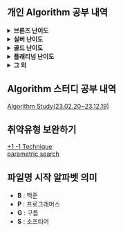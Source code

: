 ## 개인 Algorithm 공부 내역
<details>
<summary> <b>브론즈 난이도</b> </summary>

|                               문제명(링크)                                | 난이도 |         유형         |                           비고                           |
|:--------------------------------------------------------------------:|:---:|:------------------:|:------------------------------------------------------:|
|         [최대공약수와 최소공배수](https://www.acmicpc.net/problem/2609)         | B1  |         수학         |      [대회 문제](https://www.acmicpc.net/category/74)      |
|              [평균](https://www.acmicpc.net/problem/1546)              | B1  |      수학, 사칙연산      |                                                        |
|        [Slice String](https://www.acmicpc.net/problem/30034)         | B1  |   구현, 자료 구조, 문자열   | [대회 문제](https://www.acmicpc.net/category/detail/3910)  |
|            [단어 공부](https://www.acmicpc.net/problem/1157)             | B1  |      구현, 문자열       |                                                        |
|         [달팽이는 올라가고 싶다](https://www.acmicpc.net/problem/2869)         | B1  |         수학         |  [대회 문제](https://www.acmicpc.net/category/detail/76)   |
|          [부녀회장이 될테야](https://www.acmicpc.net/problem/2775)           | B1  |     수학, 구현, DP     |                                                        |
|         [소수가 아닌 수 2](https://www.acmicpc.net/problem/29196)          | B1  |      수학, 애드 혹      | [대회 문제](https://www.acmicpc.net/category/detail/3769)  |
|        [3단 초콜릿 아이스크림](https://www.acmicpc.net/problem/28255)         | B1  |      구현, 문자열       | [대회 문제](https://www.acmicpc.net/category/detail/3610)  |
|             [컵홀더](https://www.acmicpc.net/problem/2810)              | B1  |    구현, 그리디, 문자열    |  [대회 문제](https://www.acmicpc.net/category/detail/71)   |
|            [팰린드롬수](https://www.acmicpc.net/problem/1259)             | B1  |      구현, 문자열       | [대회 문제](https://www.acmicpc.net/category/detail/1142)  |
|           [Hashing](https://www.acmicpc.net/problem/15829)           | B2  |    구현, 문자열, 해싱     |     [대회 문제](https://www.acmicpc.net/category/701)      |
|            [OX 퀴즈](https://www.acmicpc.net/problem/8958)             | B2  |      구현, 문자열       | [대회 문제](https://www.acmicpc.net/category/detail/1067)  |
|      [Union Maplestory](https://www.acmicpc.net/problem/28455)       | B2  |       구현, 정렬       | [대회 문제](https://www.acmicpc.net/category/detail/3675)  |
|            [TV 크기](https://www.acmicpc.net/problem/1297)             | B2  |   기하학, 피타고라스 정리    |                                                        |
|            [단어의 개수](https://www.acmicpc.net/problem/1152)            | B2  |      구현, 문자열       |                                                        |
|             [거스름돈](https://www.acmicpc.net/problem/5585)             | B2  |        그리디         |  [대회 문제](https://www.acmicpc.net/category/detail/553)  |
|          [럭키 스트레이트](https://www.acmicpc.net/problem/18406)           | B2  |      구현, 문자열       |                                                        |
|            [모스 부호](https://www.acmicpc.net/problem/29701)            | B2  | 구현, 자료 구조, 문자열, 해시 | [대회 문제](https://www.acmicpc.net/category/detail/3867)  |
|            [문자열 반복](https://www.acmicpc.net/problem/2675)            | B2  |      구현, 문자열       |   [대회 문제](https://www.acmicpc.net/category/detail/5)   |
|              [벌집](https://www.acmicpc.net/problem/2292)              | B2  |         수학         | [대회 문제](https://www.acmicpc.net/category/detail/1089)  |
|             [분해합](https://www.acmicpc.net/problem/2231)              | B2  |       완전 탐색        | [대회 문제](https://www.acmicpc.net/category/detail/1067)  |
|             [블랙잭](https://www.acmicpc.net/problem/2798)              | B2  |       완전 탐색        |  [대회 문제](https://www.acmicpc.net/category/detail/73)   |
|              [상수](https://www.acmicpc.net/problem/2908)              | B2  |       수학, 구현       |  [대회 문제](https://www.acmicpc.net/category/detail/85)   |
|            [소수 찾기](https://www.acmicpc.net/problem/1978)             | B2  |   수학, 정수론, 소수 판정   |                                                        |
|            [숫자의 갯수](https://www.acmicpc.net/problem/2577)            | B2  |    수학, 구현, 사칙연산    |      [대회 문제](https://www.acmicpc.net/category/70)      |
|            [시험 감독](https://www.acmicpc.net/problem/13458)            | B2  |      수학, 사칙연산      |                                                        |
|           [알파벳 찾기](https://www.acmicpc.net/problem/10809)            | B2  |      구현, 문자열       |                                                        |
|          [점심시간 레이스](https://www.acmicpc.net/problem/28236)           | B2  |      수학, 사칙연산      | [대회 문제](https://www.acmicpc.net/category/detail/3608)  |
|           [ACM 호텔](https://www.acmicpc.net/problem/10250)            | B3  |    수학, 구현, 사칙연산    | [대회 문제](https://www.acmicpc.net/category/detail/1283)  |
|         [Since 1973](https://www.acmicpc.net/problem/28135)          | B3  |    수학, 구현, 사칙연산    |     [대회 문제](https://www.acmicpc.net/category/848)      |
|             [최댓값](https://www.acmicpc.net/problem/2562)              | B3  |         구현         |      [대회 문제](https://www.acmicpc.net/category/68)      |
|           [Фигурки](https://www.acmicpc.net/problem/29029)           | B3  |      구현, 그리디       |     [대회 문제](https://www.acmicpc.net/category/892)      |
|            [네 번째 점](https://www.acmicpc.net/problem/3009)            | B3  |      구현, 기하학       |     [대회 문제](https://www.acmicpc.net/category/100)      |
|         [첨탑 밀어서 부수기](https://www.acmicpc.net/problem/28014)          | B3  |        그리디         |     [대회 문제](https://www.acmicpc.net/category/844)      |
|            [브실혜성](https://www.acmicpc.net/problem/29722)             | B3  |       수학, 구현       | [대회 문제](https://www.acmicpc.net/category/detail/3876)  |
|           [삼각형과 세 변](https://www.acmicpc.net/problem/5073)           | B3  |    수학, 구현, 기하학     |  [대회 문제](https://www.acmicpc.net/category/detail/445)  |
|          [세탁소 사장 동혁](https://www.acmicpc.net/problem/2720)           | B3  |   수학, 그리디, 사칙연산    |  [대회 문제](https://www.acmicpc.net/category/detail/10)   |
|          [직사각형에서 탈출](https://www.acmicpc.net/problem/1085)           | B3  |      수학, 기하학       |                                                        |
|            [직각삼각형](https://www.acmicpc.net/problem/4153)             | B3  |   수학, 기하학, 피타고라스   |  [대회 문제](https://www.acmicpc.net/category/detail/475)  |
|           [최소, 최대](https://www.acmicpc.net/problem/10818)            | B3  |       수학, 구현       |                                                        |
|           [최장 스트릭](https://www.acmicpc.net/problem/29752)            | B3  |         구현         |     [대회 문제](https://www.acmicpc.net/category/209)      |
|            [택시 기하학](https://www.acmicpc.net/problem/3053)            | B3  |      수학, 기하학       |  [대회 문제](https://www.acmicpc.net/category/detail/108)  |
|         [팰린드롬인지 확인하기](https://www.acmicpc.net/problem/10988)         | B3  |      구현, 문자열       |                                                        |
|           [DKSH 찾기](https://www.acmicpc.net/problem/29766)           | B4  |      구현, 문자열       | [대회 문제](https://www.acmicpc.net/category/detail/3869)  |
|          [Archivist](https://www.acmicpc.net/problem/28454)          | B4  |         구현         | [대회 문제](https://www.acmicpc.net/category/detail/2348)  |
|      [Goodbye, Code Jam](https://www.acmicpc.net/problem/29738)      | B4  |         구현         | [대회 문제](https://www.acmicpc.net/category/detail/3876)  |
|             [모비스](https://www.acmicpc.net/problem/28074)             | B4  |      구현, 문자열       |     [대회 문제](https://www.acmicpc.net/category/846)      |
|   [Рождественская лотерея](https://www.acmicpc.net/problem/29683)    | B4  |      수학, 사칙연산      |     [대회 문제](https://www.acmicpc.net/category/924)      |
|          [Oddities](https://www.acmicpc.net/problem/10480)           | B4  |    수학, 구현, 사칙연산    | [대회 문제](https://www.acmicpc.net/category/detail/1308)  |
|       [Previous Level](https://www.acmicpc.net/problem/28453)        | B4  |    구현, 많은 조건 분기    | [대회 문제](https://www.acmicpc.net/category/detail/3675)  |
|         [Rust Study](https://www.acmicpc.net/problem/30033)          | B4  |         구현         | [대회 문제](https://www.acmicpc.net/category/detail/3910)  |
|            [Файлы](https://www.acmicpc.net/problem/29546)            | B4  |      구현, 문자열       | [대회 문제](https://www.acmicpc.net/category/detail/3827)  |
| [Advance to Taoyuan Regional](https://www.acmicpc.net/problem/30319) | B4  |    수학, 구현, 사칙연산    | [대회 문제](https://www.acmicpc.net/category/detail/3989)  |
|          [공백 없는 A+B](https://www.acmicpc.net/problem/15873)          | B4  | 수학, 사칙연산, 많은 조건 분기 |                                                        |
|           [Поп-ит](https://www.acmicpc.net/problem/30585)            | B4  |      구현, 문자열       | [대회 문제](https://www.acmicpc.net/category/detail/4023)  |
|  [Amusement Park Adventure](https://www.acmicpc.net/problem/29986)   | B4  |         구현         | [대회 문제](https://www.acmicpc.net/category/detail/3902)  |
|       [Торговый центр](https://www.acmicpc.net/problem/28648)        | B4  |    수학, 구현, 사칙연산    |     [대회 문제](https://www.acmicpc.net/category/875)      |
|             [별 찍기](https://www.acmicpc.net/problem/2439)             | B4  |         구현         |                                                        |
|    [gahui and sousenkyo 3](https://www.acmicpc.net/problem/30793)    | B4  |    수학, 구현, 사칙연산    | [대회 문제](https://www.acmicpc.net/category/detail/4069)  |
|       [브실이와 친구가 되고 싶어](https://www.acmicpc.net/problem/29736)        | B4  |    수학, 구현, 사칙연산    | [대회 문제](https://www.acmicpc.net/category/detail/3876)  |
|    [gahui and sousenkyo 1](https://www.acmicpc.net/problem/30791)    | B4  |         구현         | [대회 문제](https://www.acmicpc.net/category/detail/4069)) |
|           [삼각형 외우기](https://www.acmicpc.net/problem/10101)           | B4  |      구현, 기하학       | [대회 문제](https://www.acmicpc.net/category/detail/1261)  |
|            [숫자의 합](https://www.acmicpc.net/problem/11720)            | B4  |    수학, 구현, 문자열     |                                                        |
|           [알파벳 갯수](https://www.acmicpc.net/problem/10808)            | B4  |      구현, 문자열       |                                                        |
|           [인공지능 시계](https://www.acmicpc.net/problem/2530)            | B4  |      수학, 사칙연산      |      [대회 문제](https://www.acmicpc.net/category/58)      |
|        [Triple Sevens](https://www.acmicpc.net/problem/31518)        | B4  |         구현         |     [대회 문제](https://www.acmicpc.net/category/1019)     |
|          [Cornhole](https://www.acmicpc.net/problem/27855)           | B4  |    수학, 구현, 사칙연산    | [대회 문제](https://www.acmicpc.net/category/detail/3555)  |
|          [치즈버거 만들기](https://www.acmicpc.net/problem/30017)           | B4  |    수학, 구현, 사칙연산    |     [대회 문제](https://www.acmicpc.net/category/943)      |
|    [Fold the Paper Nicely](https://www.acmicpc.net/problem/26340)    | B4  |    수학, 구현, 사칙연산    | [대회 문제](https://www.acmicpc.net/category/detail/3267)  |
|           [Periods](https://www.acmicpc.net/problem/26560)           | B4  |        문자열         |     [대회 문제](https://www.acmicpc.net/category/786)      |
|             [시계탑](https://www.acmicpc.net/problem/31561)             | B4  |      수학, 사칙연산      | [대회 문제](https://www.acmicpc.net/category/detail/4171)  |
|      [Äpplen och päron](https://www.acmicpc.net/problem/21354)       | B4  |    수학, 구현, 사칙연산    |     [대회 문제](https://www.acmicpc.net/category/523)      |
|   [Good Coin Denomination](https://www.acmicpc.net/problem/26350)    | B4  |         구현         | [대회 문제](https://www.acmicpc.net/category/detail/3268)  |
|           [A+B -7](https://www.acmicpc.net/problem/11021)            | B5  |    수학, 구현, 사칙연산    |                                                        |
|             [AxB](https://www.acmicpc.net/problem/10998)             | B5  |    수학, 구현, 사칙연산    |                                                        |
|           [두 수 비교하기](https://www.acmicpc.net/problem/1330)           | B5  |         구현         |                                                        |
|          [2023 밈 투표](https://www.acmicpc.net/problem/29731)          | B5  |      구현, 문자열       | [대회 문제](https://www.acmicpc.net/category/detail/3876)  |
|           [A+B -4](https://www.acmicpc.net/problem/10951)            | B5  |    수학, 구현, 사칙연산    |                                                        |
|             [A+B](https://www.acmicpc.net/problem/1000)              | B5  |    수학, 구현, 사칙연산    |                                                        |
|             [A-B](https://www.acmicpc.net/problem/1001)              | B5  |    수학, 구현, 사칙연산    |                                                        |
|             [A/B](https://www.acmicpc.net/problem/1008)              | B5  |    수학, 구현, 사칙연산    |                                                        |
|           [Lucky 7](https://www.acmicpc.net/problem/30224)           | B5  |       수학, 구현       | [대회 문제](https://www.acmicpc.net/category/detail/3975)  |
|            [Pups](https://www.acmicpc.net/problem/26575)             | B5  |      수학, 사칙연산      |     [대회 문제](https://www.acmicpc.net/category/787)      |
|      [Welcome to SMUPC!](https://www.acmicpc.net/problem/29699)      | B5  | 수학, 구현, 문자열, 사칙연산  | [대회 문제](https://www.acmicpc.net/category/detail/3867)  |
|             [검증 수](https://www.acmicpc.net/problem/2475)             | B5  |    수학, 구현, 사칙연산    |      [대회 문제](https://www.acmicpc.net/category/62)      |
|          [X보다 작은 수](https://www.acmicpc.net/problem/10871)           | B5  |         구현         |                                                        |
|             [삼각형](https://www.acmicpc.net/problem/29751)             | B5  |   수학, 기하학, 사칙연산    |     [대회 문제](https://www.acmicpc.net/category/209)      |
|             [세금](https://www.acmicpc.net/problem/20492)              | B5  |      수학, 사칙연산      | [대회 문제](https://www.acmicpc.net/category/detail/2376)  |
|           [세제곱의 합](https://www.acmicpc.net/problem/28701)            | B5  |    수학, 구현, 사칙연산    | [대회 문제](https://www.acmicpc.net/category/detail/3707)  |
|     [조별과제를 하려는데 조장이 사라졌다](https://www.acmicpc.net/problem/15727)     | B5  |      수학, 사칙연산      |     [대회 문제](https://www.acmicpc.net/category/789)      |
|         [코드마스터 2023](https://www.acmicpc.net/problem/28235)          | B5  |         구현         | [대회 문제](https://www.acmicpc.net/category/detail/3608)  |
|             [학점계산](https://www.acmicpc.net/problem/2754)             | B5  |      구현, 문자열       |                                                        |
|            [행렬 덧셈](https://www.acmicpc.net/problem/2738)             | B5  |       수학, 구현       |                                                        |
|         [果物 (Fruit)](https://www.acmicpc.net/problem/31606)          | B5  |      수학, 사칙연산      |  대회 문제](https://www.acmicpc.net/category/detail/4174)  |
|    [飴の袋詰め (Drops Packing)](https://www.acmicpc.net/problem/31610)    | B5  |      수학, 사칙연산      |  대회 문제](https://www.acmicpc.net/category/detail/4174)  |

</details>

<details>
<summary> <b>실버 난이도</b> </summary>

|                                   문제명(링크)                                    | 난이도 |           유형           |                          비고                           |
|:----------------------------------------------------------------------------:|:---:|:----------------------:|:-----------------------------------------------------:|
|             [구간 합 구하기 5](https://www.acmicpc.net/problem/11660)              | S1  |        DP, 누적 합        |                                                       |
|                  [곱셈](https://www.acmicpc.net/problem/1629)                  | S1  |       수학, 분할 정복        |                                                       |
|               [1로 만들기2](https://www.acmicpc.net/problem/12852)               | S1  |       DP, Graph        |                                                       |
|                  [Z](https://www.acmicpc.net/problem/1074)                   | S1  |       분할 정복, 재귀        |                                                       |
|                 [INK](https://www.acmicpc.net/problem/30036)                 | S1  |       구현, 시뮬레이션        | [대회 문제](https://www.acmicpc.net/category/detail/3910) |
|               [단지번호붙이기](https://www.acmicpc.net/problem/2667)                | S1  |     그래프, DFS, BFS      |     [대회 문제](https://www.acmicpc.net/category/82)      |
|                [미로 탐색](https://www.acmicpc.net/problem/2178)                 | S1  |        그래프, BFS        |                                                       |
|              [블랙홀과 소행성](https://www.acmicpc.net/problem/29755)               | S1  |       정렬, 이분 탐색        |     [대회 문제](https://www.acmicpc.net/category/209)     |
| [세상에는 많은 유튜버가 있고, 그중에서 버츄얼 유튜버도 존재한다](https://www.acmicpc.net/problem/29754) | S1  |     구현, 자료 구조, 해시      |     [대회 문제](https://www.acmicpc.net/category/209)     |
|                 [숨바꼭질](https://www.acmicpc.net/problem/1697)                 | S1  |        그래프, BFS        |     [대회 문제](https://www.acmicpc.net/category/162)     |
|               [쉬운 계단 수](https://www.acmicpc.net/problem/10844)               | S1  |           DP           |                                                       |
|              [연산자 끼워넣기](https://www.acmicpc.net/problem/14888)               | S1  |      완전 탐색, 백트래킹       |                                                       |
|            [오늘은 OS 숙제 제출일](https://www.acmicpc.net/problem/2730)             | S1  |   구현, 문자열, 완전 탐색, 파싱   |  [대회 문제](https://www.acmicpc.net/category/detail/11)  |
|                [정수 삼각형](https://www.acmicpc.net/problem/1932)                | S1  |           DP           |     [대회 문제](https://www.acmicpc.net/category/570)     |
|              [카드 합체 놀이](https://www.acmicpc.net/problem/15903)               | S1  |   자료 구조, 그리디, 우선순위 큐   | [대회 문제](https://www.acmicpc.net/category/detail/1891) |
|                [포도주 시식](https://www.acmicpc.net/problem/2156)                | S1  |           DP           |                                                       |
|                [회의실 배정](https://www.acmicpc.net/problem/1931)                | S1  |        그리디, 정렬         |                                                       |
|                [나무 자르기](https://www.acmicpc.net/problem/2805)                | S2  |    이분 탐색, 매개 변수 탐색     |  [대회 문제](https://www.acmicpc.net/category/detail/72)  |
|               [DFS와 BFS](https://www.acmicpc.net/problem/1260)               | S2  |          그래프           |                                                       |
|                [랜선 자르기](https://www.acmicpc.net/problem/1654)                | S2  |     이분탐색, 매개변수 탐색      |                                                       |
|               [마인크래프트](https://www.acmicpc.net/problem/18111)                | S2  |       구현, 완전 탐색        |     [대회 문제](https://www.acmicpc.net/category/693)     |
|               [병사 배치하기](https://www.acmicpc.net/problem/18353)               | S2  |   DP,가장 긴 증가하는 부분 수열   |                                                       |
|               [부분 수열의 합](https://www.acmicpc.net/problem/1182)               | S2  |      완전 탐색, 백트래킹       |                                                       |
|               [색종이 만들기](https://www.acmicpc.net/problem/2630)                | S2  |       분할 정복, 재귀        |     [대회 문제](https://www.acmicpc.net/category/77)      |
|                [스택 수열](https://www.acmicpc.net/problem/1874)                 | S2  |       자료 구조, 스택        |                                                       |
|                 [에디터](https://www.acmicpc.net/problem/1406)                  | S2  |    자료 구조, 스택, 연결리스트    |                                                       |
|              [연결 요소의 개수](https://www.acmicpc.net/problem/11724)              | S2  |     그래프, DFS, BFS      |                                                       |
|                [유기농 배추](https://www.acmicpc.net/problem/1012)                | S2  |     그래프, DFS, BFS      |                                                       |
|                [좌표 압축](https://www.acmicpc.net/problem/18870)                | S2  |       정렬, 좌표 압축        |                                                       |
|               [초콜릿 보관함](https://www.acmicpc.net/problem/28256)               | S2  |    구현, 그래프, 문자열, 정렬    | [대회 문제](https://www.acmicpc.net/category/detail/3610) |
|                [최대 힙](https://www.acmicpc.net/problem/11279)                 | S2  |     자료 구조, 우선순위 큐      |                                                       |
|                 [최소 힙](https://www.acmicpc.net/problem/1927)                 | S2  |     자료 구조, 우선순위 큐      |                                                       |
|              [트리의 부모 찾기](https://www.acmicpc.net/problem/11725)              | S2  |   그래프, 트리, BFS, DFS    |                                                       |
|            [특정 거리의 도시 찾기](https://www.acmicpc.net/problem/18352)             | S2  | 그래프, BFS, 다익스트라, 최단 경로 |                                                       |
|                [1로 만들기](https://www.acmicpc.net/problem/1463)                | S3  |           DP           |                                                       |
|               [2xn 타일링](https://www.acmicpc.net/problem/11726)               | S3  |           DP           |                                                       |
|              [2xn 타일링2](https://www.acmicpc.net/problem/11727)               | S3  |           DP           |                                                       |
|              [1,2,3 더하기](https://www.acmicpc.net/problem/9095)               | S3  |          그리디           | [대회 문제](https://www.acmicpc.net/category/detail/884)  |
|              [N과 M (2)](https://www.acmicpc.net/problem/15650)               | S3  |          백트래킹          |                                                       |
|              [N과 M (5)](https://www.acmicpc.net/problem/15654)               | S3  |          백트래킹          |                                                       |
|                [프린터 큐](https://www.acmicpc.net/problem/1966)                 | S3  |   구현, 자료구조, 시뮬레이션, 큐   |  [대회 문제](https://www.acmicpc.net/category/detail/55)  |
|         [개발자 지망생 구름이의 취업 뽀개기](https://www.acmicpc.net/problem/29155)         | S3  |        그리디, 정렬         | [대회 문제](https://www.acmicpc.net/category/detail/3855) |
|                [계단 오르기](https://www.acmicpc.net/problem/2579)                | S3  |           DP           |     [대회 문제](https://www.acmicpc.net/category/70)      |
|                 [바이러스](https://www.acmicpc.net/problem/2606)                 | S3  |     그래프, DFS, BFS      |     [대회 문제](https://www.acmicpc.net/category/74)      |
|                [소수 구하기](https://www.acmicpc.net/problem/1929)                | S3  |     수학, 정수론, 소수 판정     |                                                       |
|                [수리공 항승](https://www.acmicpc.net/problem/1449)                | S3  |        그리디, 정렬         |                                                       |
|                 [안테나](https://www.acmicpc.net/problem/18310)                 | S3  |      수학, 그리디, 정렬       |                                                       |
|                [어린 왕자](https://www.acmicpc.net/problem/1004)                 | S3  |        수학, 기하학         |                                                       |
|             [재밌는 나머지 연산](https://www.acmicpc.net/problem/28138)              | S3  |     수학, 정수론, 소수 판정     |    [대회 문제](https://www.acmicpc.net/problem/28138)     |
|                  [조합](https://www.acmicpc.net/problem/2407)                  | S3  |    수학, 조합론, 큰 수 연산     |                                                       |
|                  [터렛](https://www.acmicpc.net/problem/1002)                  | S3  |   수학, 기하학, 많은 조건 분기    |                                                       |
|                 [통계학](https://www.acmicpc.net/problem/2108)                  | S3  |       수학, 구현, 정렬       |                                                       |
|                 [퇴사](https://www.acmicpc.net/problem/14501)                  | S3  |       DP, 완전 탐색        |                                                       |
|               [팰린드롬 만들기](https://www.acmicpc.net/problem/1213)               | S3  |      구현, 그리디, 문자열      |                                                       |
|               [피보나치 함수](https://www.acmicpc.net/problem/1003)                | S3  |           DP           |                                                       |
|                  [괄호](https://www.acmicpc.net/problem/9012)                  | S4  |     자료 구조, 문자열, 스택     | [대회 문제](https://www.acmicpc.net/category/detail/1081) |
|              [solved.ac](https://www.acmicpc.net/problem/18110)              | S4  |       수학, 구현, 정렬       |     [대회 문제](https://www.acmicpc.net/category/693)     |
|                 [30](https://www.acmicpc.net/problem/10610)                  | S4  |    수학, 그리디, 정렬, 문자열    | [대회 문제](https://www.acmicpc.net/category/detail/1322) |
|                 [ATM](https://www.acmicpc.net/problem/11399)                 | S4  |        그리디, 정렬         |                                                       |
|                 [국영수](https://www.acmicpc.net/problem/10825)                 | S4  |           정렬           |                                                       |
|               [균형 잡힌 세상](https://www.acmicpc.net/problem/4949)               | S4  |     자료 구조, 문자열, 스택     |                                                       |
|                 [기타줄](https://www.acmicpc.net/problem/1049)                  | S4  |        수학, 그리디         |                                                       |
|           [나는야 포켓몬 마스터 이다솜](https://www.acmicpc.net/problem/1620)            | S4  |       자료 구조, 해시        |                                                       |
|                  [덱](https://www.acmicpc.net/problem/10866)                  | S4  |      구현, 자료 구조, 덱      |                                                       |
|                [동전 0](https://www.acmicpc.net/problem/11047)                 | S4  |          그리디           |                                                       |
|                 [듣보잡](https://www.acmicpc.net/problem/1764)                  | S4  |   자료 구조, 문자열, 정렬, 해시   |                                                       |
|               [문자열 집합](https://www.acmicpc.net/problem/14425)                | S4  |     자료 구조, 해시, 트리      |                                                       |
|                [설탕 배달](https://www.acmicpc.net/problem/2839)                 | S4  |      수학, DP, 그리디       |  [대회 문제](https://www.acmicpc.net/category/detail/81)  |
|                 [수 찾기](https://www.acmicpc.net/problem/1920)                 | S4  |    자료 구조, 정렬, 이분 탐색    |                                                       |
|                 [스택](https://www.acmicpc.net/problem/10828)                  | S4  |     구현, 자료 구조, 스택      |                                                       |
|               [요세푸스 문제](https://www.acmicpc.net/problem/1158)                | S4  |      구현, 자료 구조, 큐      |                                                       |
|              [우당탕탕 영화예매](https://www.acmicpc.net/problem/29700)              | S4  |  구현, 문자열, 완전 탐색, 누적 합  | [대회 문제](https://www.acmicpc.net/category/detail/3867) |
|               [점수를 최대로](https://www.acmicpc.net/problem/29767)               | S4  |      그리디, 정렬, 누적합      | [대회 문제](https://www.acmicpc.net/category/detail/3869) |
|                 [제로](https://www.acmicpc.net/problem/10773)                  | S4  |     구현, 자료 구조, 스택      | [대회 문제](https://www.acmicpc.net/category/detail/1345) |
|                [최소 성적](https://www.acmicpc.net/problem/29753)                | S4  |  수학, 구현, 사칙연산, 큰 수 연산  |     [대회 문제](https://www.acmicpc.net/category/209)     |
|              [체스판 다시 칠하기](https://www.acmicpc.net/problem/1018)              | S4  |         완전 탐색          |                                                       |
|                 [카드 2](https://www.acmicpc.net/problem/2164)                 | S4  |        자료 구조, 큐        |                                                       |
|                  [큐](https://www.acmicpc.net/problem/10845)                  | S4  |        자료 구조, 큐        |                                                       |
|              [2차원 배열의 합](https://www.acmicpc.net/problem/2167)               | S5  |        구현, 누적합         |                                                       |
|                [BABBA](https://www.acmicpc.net/problem/9625)                 | S5  |           DP           |                                                       |
|                [D-Day](https://www.acmicpc.net/problem/1308)                 | S5  |           구현           |                                                       |
|                [거스름돈](https://www.acmicpc.net/problem/14916)                 | S5  |       수학,그리디, DP       |     [대회 문제](https://www.acmicpc.net/category/788)     |
|           [Array Rotation](https://www.acmicpc.net/problem/28456)            | S5  |       구현, 시뮬레이션        | [대회 문제](https://www.acmicpc.net/category/detail/3675) |
|               [그룹 단어 체커](https://www.acmicpc.net/problem/1316)               | S5  |        구현, 문자열         |                                                       |
|               [나이순 정렬](https://www.acmicpc.net/problem/10814)                | S5  |           정렬           |                                                       |
|                [날짜 계산](https://www.acmicpc.net/problem/1476)                 | S5  |     수학, 완전 탐색, 정수론     |                                                       |
|               [너의 평점은](https://www.acmicpc.net/problem/25206)                | S5  |      수학, 구현, 문자열       | [대회 문제](https://www.acmicpc.net/category/detail/3124) |
|                [다리 놓기](https://www.acmicpc.net/problem/1010)                 | S5  |      수학, DP, 조합론       |                                                       |
|                [단어 나누기](https://www.acmicpc.net/problem/1251)                | S5  |   구현, 문자열, 완전 탐색, 정렬   |                                                       |
|                [단어 정렬](https://www.acmicpc.net/problem/1181)                 | S5  |        문자열, 정렬         |                                                       |
|                  [덩치](https://www.acmicpc.net/problem/7568)                  | S5  |       구현, 완전 탐색        |     [대회 문제](https://www.acmicpc.net/category/214)     |
|                 [뒤집기](https://www.acmicpc.net/problem/1439)                  | S5  |        그리디, 문자열        |                                                       |
|                 [막대기](https://www.acmicpc.net/problem/1094)                  | S5  |       수학, 비트마스킹        |                                                       |
|                [문서 검색](https://www.acmicpc.net/problem/1543)                 | S5  |       문자열, 완전 탐색       |                                                       |
|                [분수 찾기](https://www.acmicpc.net/problem/1193)                 | S5  |         수학, 구현         |                                                       |
|                 [색종이](https://www.acmicpc.net/problem/2563)                  | S5  |           구현           |     [대회 문제](https://www.acmicpc.net/category/68)      |
|             [정보 선생님의 야망](https://www.acmicpc.net/problem/28238)              | S5  |       구현, 완전 탐색        | [대회 문제](https://www.acmicpc.net/category/detail/3608) |
|                [셀프 넘버](https://www.acmicpc.net/problem/4673)                 | S5  |     수학, 구현, 완전 탐색      | [대회 문제](https://www.acmicpc.net/category/detail/154)  |
|                [소트인사이드](https://www.acmicpc.net/problem/1427)                | S5  |        문자열, 정렬         |                                                       |
|               [수 정렬하기 2](https://www.acmicpc.net/problem/2751)               | S5  |           정렬           |                                                       |
|                [수들의 합](https://www.acmicpc.net/problem/1789)                 | S5  |        수학, 그리디         |                                                       |
|                [숫자 카드](https://www.acmicpc.net/problem/10815)                | S5  |  자료 구조, 정렬, 이분 탐색, 해시  |                                                       |
|                [영화감독 숌](https://www.acmicpc.net/problem/1436)                | S5  |         완전 탐색          |                                                       |
|                 [올림픽](https://www.acmicpc.net/problem/8979)                  | S5  |         구현, 정렬         |     [대회 문제](https://www.acmicpc.net/category/254)     |
|             [재귀함수가 뭔가요?](https://www.acmicpc.net/problem/17478)              | S5  |         구현, 재귀         | [대회 문제](https://www.acmicpc.net/category/detail/2060) |
|               [좌표 정렬하기](https://www.acmicpc.net/problem/11650)               | S5  |           정렬           |                                                       |
|             [중복 빼고 정렬하기](https://www.acmicpc.net/problem/10867)              | S5  |           정렬           |                                                       |
|                 [집합](https://www.acmicpc.net/problem/11723)                  | S5  |       구현, 비트마스킹        |                                                       |
|         [직사각형 네개의 합집합의 면적 구하기](https://www.acmicpc.net/problem/2669)         | S5  |           구현           |     [대회 문제](https://www.acmicpc.net/category/82)      |
|                 [칠무해](https://www.acmicpc.net/problem/14729)                 | S5  |           정렬           | [대회 문제](https://www.acmicpc.net/category/detail/1757) |
|                 [카드 1](https://www.acmicpc.net/problem/2161)                 | S5  |      구현, 자료 구조, 큐      |                                                       |
|              [크로아티아 알파벳](https://www.acmicpc.net/problem/2941)               | S5  |        구현, 문자열         |     [대회 문제](https://www.acmicpc.net/problem/2941)     |
|              [팩토리얼 0의 개수](https://www.acmicpc.net/problem/1676)              | S5  |           수학           |                                                       |
|                [행렬 곱셈](https://www.acmicpc.net/problem/2740)                 | S5  |     수학, 구현, 선형대수학      |                                                       |

</details>

<details>
<summary> <b>골드 난이도</b> </summary>

|                               문제명(링크)                                | 난이도 |               유형               |                          비고                           |
|:--------------------------------------------------------------------:|:---:|:------------------------------:|:-----------------------------------------------------:|
|         [GCD(n, k)=1](https://www.acmicpc.net/problem/11689)         | G1  |               수학               |                                                       |
|            [K번째 수](https://www.acmicpc.net/problem/1300)             | G1  |        이분 탐색, 매개 변수 탐색         |                                                       |
|           [멀티탭 스케줄링](https://www.acmicpc.net/problem/1700)           | G1  |              그리디               | [대회 문제](https://www.acmicpc.net/category/detail/1086) |
|          [부분 수열의 합 2](https://www.acmicpc.net/problem/1208)          | G1  |             이분 탐색              |                                                       |
|             [서로소](https://www.acmicpc.net/problem/4355)              | G1  |            수학, 정수론             | [대회 문제](https://www.acmicpc.net/category/detail/506)  |
|           [수 정렬하기3](https://www.acmicpc.net/problem/10989)           | G1  |               정렬               |                                                       |
|             [이사](https://www.acmicpc.net/problem/17371)              | G1  |            그리디, 기하학            | [대회 문제](https://www.acmicpc.net/category/detail/2053) |
|      [가장 긴 증가하는 부분 수열 2](https://www.acmicpc.net/problem/12015)      | G2  |     이분 탐색, 가장 긴 증가하는 부분 수열     |                                                       |
|      [가장 긴 증가하는 부분 수열 3](https://www.acmicpc.net/problem/12738)      | G2  |     이분 탐색, 가장 긴 증가하는 부분 수열     |                                                       |
|           [미확인 도착지](https://www.acmicpc.net/problem/9370)            | G2  |       그래프, 다익스트라, 최단 경로        | [대회 문제](https://www.acmicpc.net/category/detail/1160) |
|        [벽 부수고 이동하기 4](https://www.acmicpc.net/problem/16946)         | G2  |         그래프, DFS, BFS          |                                                       |
|           [선분 교차 2](https://www.acmicpc.net/problem/17387)           | G2  |    기하학, 많은 조건 분기, 선분 교차 판정     |                                                       |
|          [합이 0인 네 정수](https://www.acmicpc.net/problem/7453)          | G2  |        정렬, 이분 탐색, 투 포인터        | [대회 문제](https://www.acmicpc.net/category/detail/896)  |
|        [PIZZA ALVOLOC](https://www.acmicpc.net/problem/12781)        | G3  |         가하학, 선분 교차 판정          | [대회 문제](https://www.acmicpc.net/category/detail/1492) |
|        [마법사 상어와 토네이도](https://www.acmicpc.net/problem/20057)         | G3  |           구현, 시뮬레이션            |                         삼성 기출                         |
|        [마법사 상어와 파이어스톰](https://www.acmicpc.net/problem/20058)        | G3  |      구현, 시뮬레이션, DFS, BFS       |                         삼성 기출                         |
|          [벽 부수고 이동하기](https://www.acmicpc.net/problem/2206)          | G3  |            그래프, BFS            |                                                       |
|           [선분 교차 1](https://www.acmicpc.net/problem/17386)           | G3  |         기하학, 선분 교차 판정          |                                                       |
|             [세 용액](https://www.acmicpc.net/problem/2473)             | G3  |        정렬, 이분 탐색, 투 포인터        |     [대회 문제](https://www.acmicpc.net/category/61)      |
|           [소문난 칠공주](https://www.acmicpc.net/problem/1941)            | G3  | 수학, 그래프, 완전 탐색, BFS, 백트래킹, 조합론 |     [대회 문제](https://www.acmicpc.net/category/747)     |
|           [소수의 연속합](https://www.acmicpc.net/problem/1644)            | G3  |     수학, 정수론, 투 포인터, 소수 판정      | [대회 문제](https://www.acmicpc.net/category/detail/198)  |
|            [아기 상어](https://www.acmicpc.net/problem/16236)            | G3  |      구현, 그래프, 시뮬레이션, BFS       |                                                       |
|       [하늘에서 별똥별이 빗발친다](https://www.acmicpc.net/problem/14658)        | G3  |             완전 탐색              | [대회 문제](https://www.acmicpc.net/category/detail/1749) |
|            [LCS 2](https://www.acmicpc.net/problem/9252)             | G4  |               DP               |                                                       |
|           [N-Queen](https://www.acmicpc.net/problem/9663)            | G4  |          완전 탐색, 백트래킹           |                                                       |
|     [Road Reconstruction](https://www.acmicpc.net/problem/20046)     | G4  |       그레프, 다익스트라, 최단 경로        | [대회 문제](https://www.acmicpc.net/category/detail/2330) |
|      [가장 긴 증가하는 부분 수열 4](https://www.acmicpc.net/problem/14002)      | G4  |               DP               |                                                       |
|            [게리맨더링](https://www.acmicpc.net/problem/17471)            | G4  | 수학, 그래프, 완전 탐색, BFS, DFS, 조합론  |                                                       |
|            [고층 건물](https://www.acmicpc.net/problem/1027)             | G4  |         수학, 완전 탐색, 기하학         |                                                       |
|            [공유기 설치](https://www.acmicpc.net/problem/2110)            | G4  |        이분 탐색, 매개 변수 탐색         |     [대회 문제](https://www.acmicpc.net/category/747)     |
|          [다항 함수의 적분](https://www.acmicpc.net/problem/17214)          | G4  |    수학, 문자열, 많은 조건 분기, 미적분학     |     [대회 문제](https://www.acmicpc.net/category/791)     |
|        [마법사 상어와 파이어볼](https://www.acmicpc.net/problem/20056)         | G4  |           구현, 시뮬레이션            |                         삼성 기출                         |
|             [부분합](https://www.acmicpc.net/problem/1806)              | G4  |          누적 합, 투 포인터           |  [대회 문제](https://www.acmicpc.net/category/detail/28)  |
|              [불!](https://www.acmicpc.net/problem/4179)              | G4  |            그래프, BFS            | [대회 문제](https://www.acmicpc.net/category/detail/480)  |
|           [숨바꼭질 2](https://www.acmicpc.net/problem/12851)            | G4  |            그래프, BFS            |                                                       |
|           [숨바꼭질 4](https://www.acmicpc.net/problem/13913)            | G4  |            그래프, BFS            |                                                       |
|             [스도쿠](https://www.acmicpc.net/problem/2580)              | G4  |              백트래킹              |     [대회 문제](https://www.acmicpc.net/category/70)      |
|             [연구소](https://www.acmicpc.net/problem/14502)             | G4  |      구현, 그래프, 완전 탐색, BFS       |                                                       |
|          [이중 우선순위 큐](https://www.acmicpc.net/problem/7662)           | G4  |       자료 구조, 트리. 우선 순위 큐       | [대회 문제](https://www.acmicpc.net/category/detail/1124) |
|            [주간 미팅](https://www.acmicpc.net/problem/12834)            | G4  |       그래프, 다익스트라, 최단 경로        | [대회 문제](https://www.acmicpc.net/category/detail/1124) |
|           [주사위 굴리기](https://www.acmicpc.net/problem/14499)           | G4  |           구현, 시뮬레이션            |                                                       |
|          [최소 스패닝 트리](https://www.acmicpc.net/problem/1197)           | G4  |         그래프, 최소 스패닝 트리         |                                                       |
|              [치즈](https://www.acmicpc.net/problem/2636)              | G4  |      구현, 그래프, 시뮬레이션, BFS       |     [대회 문제](https://www.acmicpc.net/category/78)      |
|           [카드 정렬하기](https://www.acmicpc.net/problem/1715)            | G4  |       자료 구조, 그리디, 우선순위 큐       |                                                       |
|           [파일 합치기3](https://www.acmicpc.net/problem/13975)           | G4  |       자료 구조, 그리디, 우선순위 큐       |                                                       |
|            [플로이드](https://www.acmicpc.net/problem/11404)             | G4  |      그래프, 최단 경로, 플로이드-워셜       |                                                       |
|           [휴게소 세우기](https://www.acmicpc.net/problem/1477)            | G4  |        이분 탐색, 매개 변수 탐색         |                                                       |
|            [A와 B](https://www.acmicpc.net/problem/12904)             | G5  |          구현, 그리디, 문자열          |                                                       |
|             [CCW](https://www.acmicpc.net/problem/11758)             | G5  |              기하학               |                                                       |
| [Fly me to the Alpha Centauri](https://www.acmicpc.net/problem/1011) | G5  |               수학               |                                                       |
|             [LCS](https://www.acmicpc.net/problem/9251)              | G5  |             DP,문자열             |                                                       |
|      [MooTube (Silver)](https://www.acmicpc.net/problem/15591)       | G5  |              그래프               |     [대회 문제](https://www.acmicpc.net/category/415)     |
|           [강의실 배정](https://www.acmicpc.net/problem/11000)            | G5  |     자료 구조, 그리디, 정렬, 우선순위 큐     |                                                       |
|           [경쟁적 전염](https://www.acmicpc.net/problem/18405)            | G5  |       구현, 그래프, BFS, DFS        |                                                       |
|           [다각형의 면적](https://www.acmicpc.net/problem/2166)            | G5  |          기하학, 다각형의 넓이          |                                                       |
|             [동전 2](https://www.acmicpc.net/problem/2294)             | G5  |               DP               |                                                       |
|             [두 용액](https://www.acmicpc.net/problem/2470)             | G5  |        정렬, 이분 탐색, 투 포인터        |     [대회 문제](https://www.acmicpc.net/category/61)      |
|           [로봇 시뮬레이션](https://www.acmicpc.net/problem/2174)           | G5  |           구현, 시뮬레이션            | [대회 문제](https://www.acmicpc.net/category/detail/216)  |
|              [배](https://www.acmicpc.net/problem/1092)               | G5  |            그리디, 정렬             |                                                       |
|        [비요뜨의 징검다리 건너기](https://www.acmicpc.net/problem/18291)        | G5  |         수학, 조합론, 분할 정복         |                                                       |
|  [빨강~ 빨강~ 파랑! 파랑! 달콤한 솜사탕!](https://www.acmicpc.net/problem/28140)   | G5  |             이분 탐색              | [대회 문제](https://www.acmicpc.net/category/detail/3593) |
|          [시간이 겹칠까?](https://www.acmicpc.net/problem/28018)           | G5  |              누적 합              |     [대회 문제](https://www.acmicpc.net/category/844)     |
|            [적록색약](https://www.acmicpc.net/problem/10026)             | G5  |         그래프, BFS, DFS          |     [대회 문제](https://www.acmicpc.net/category/296)     |
|             [전깃줄](https://www.acmicpc.net/problem/2565)              | G5  |               DP               |     [대회 문제](https://www.acmicpc.net/category/68)      |
|             [집으로](https://www.acmicpc.net/problem/1069)              | G5  |      기하학, 애드 혹, 많은 조건 분기       |                                                       |
|             [토마토](https://www.acmicpc.net/problem/7576)              | G5  |            그래프, BFS            |     [대회 문제](https://www.acmicpc.net/category/214)     |
|           [평범한 배낭](https://www.acmicpc.net/problem/12865)            | G5  |           DP, 배낭 문제            |                                                       |
|         [회문은 회문아니야!!](https://www.acmicpc.net/problem/15927)         | G5  |            문자열, 애드혹            | [대회 문제](https://www.acmicpc.net/category/detail/1892) |

</details>

<details>
<summary> <b>플래티넘 난이도</b> </summary>

|                          문제명(링크)                           | 난이도 |             유형              |                          비고                           |
|:----------------------------------------------------------:|:---:|:---------------------------:|:-----------------------------------------------------:|
|       [고속도로](https://www.acmicpc.net/problem/10254)        | P2  |    기하학, 볼록 껍질, 회전하는 캘리퍼스    | [대회 문제](https://www.acmicpc.net/category/detail/1283) |
|        [맹독방벽](https://www.acmicpc.net/problem/7420)        | P4  |         기하학, 볼록 껍질          | [대회 문제](https://www.acmicpc.net/category/detail/892)  |
| [가장 긴 증가하는 부분 수열 5](https://www.acmicpc.net/problem/14003) | P5  |    이분탐색, 가장 긴 증가하는 부분 수열    |                                                       |
| [가장 긴 팰린드롬 부분 문자열](https://www.acmicpc.net/problem/14444)  | P5  |          문자열, 매내처           |                                                       |
|      [거의 최단 경로](https://www.acmicpc.net/problem/5719)      | P5  |      그래프, 다익스트라, 최단 경로      | [대회 문제](https://www.acmicpc.net/category/detail/568)  |
|       [선분 그룹](https://www.acmicpc.net/problem/2162)        | P5  | 자료 구조, 기하학, 분리 집합, 선분 교차 판정 |                                                       |
|       [전깃줄 -2](https://www.acmicpc.net/problem/2162)       | P5  |       가장 긴 증가하는 부분 수열       |     [대회 문제](https://www.acmicpc.net/category/68)      |
</details>

<details>
<summary> <b>그 외</b> </summary>

|                                                            문제명(링크)                                                            | 난이도 |    유형    |              비고              |
|:-----------------------------------------------------------------------------------------------------------------------------:|:---:|:--------:|:----------------------------:|
|                                                           1이 될 때까지                                                            |  -  |   그리디    |                              |
|                          [h-index](https://school.programmers.co.kr/learn/courses/30/lessons/42747)                           |  -  |    정렬    |                              |
|                                                            DFS_BFS                                                            |  -  |   그래프    |                              |
|                           [가장 큰 수](https://school.programmers.co.kr/learn/courses/30/lessons/42746)                           |  -  |    정렬    |                              |
|                                                          곱하기 혹은 더하기                                                           |  -  |    정렬    |                              |
|                           [괄호 변환](https://school.programmers.co.kr/learn/courses/30/lessons/60058)                            |  -  |    정렬    | 2020 KAKAO BLIND RECRUITMENT |
|                                                              금광                                                               |  -  |    DP    |                              |
|                            [기능개발](https://school.programmers.co.kr/learn/courses/30/lessons/42586)                            |  -  |  스택, 큐   |                              |
|                                                          두 배열의 원소 교체                                                          |  -  |    정렬    |                              |
|                                                           떡볶이 떡 만들기                                                           |  -  |  이진 탐색   |                              |
|                                                          만들 수 없는 금액                                                           |  -  |   그리디    |                              |
|                                                            모험가 길드                                                             |  -  |   그리디    |                              |
|                                                             못생긴 수                                                             |  -  |    DP    |                              |
|                         [무지의 먹방 라이브](https://school.programmers.co.kr/learn/courses/30/lessons/42891)                         |  -  |   그리디    | 2019 KAKAO BLIND RECRUITMENT |
|                                                            문자열 뒤집기                                                            |  -  |   그리디    |                              |
|                                                            문자열 압축                                                             |  -  |    구현    |                              |
|                                                            문자열 재정렬                                                            |  -  |    구현    |                              |
|                                                             미로 탈출                                                             |  -  | DFS, BFS |                              |
|                                                            볼링공 고르기                                                            |  -  |   그리디    |                              |
|                                                             부품 찾기                                                             |  -  |  이진 탐색   |                              |
|                                                      성적이 낮은 순서로 학생 출력하기                                                       |  -  |    정렬    |                              |
|                                                              소수                                                               |  -  |  소수 판정   |                              |
|                            [실패율](https://school.programmers.co.kr/learn/courses/30/lessons/42889)                             |  -  |  자료 구조   | 2019 KAKAO BLIND RECRUITMENT |
|                            [실패율](https://school.programmers.co.kr/learn/courses/30/lessons/92334)                             |  -  |    해시    | 2022 KAKAO BLIND RECRUITMENT |
|                                                             여행 계획                                                             |  -  |   그래프    |                              |
|                                                           음료수 얼려 먹기                                                           |  -  |   그래프    |                              |
|                                                             이진 탐색                                                             |  -  |  이진 탐색   |                              |
|                          [자물쇠와 열쇠](https://school.programmers.co.kr/learn/courses/30/lessons/60059)                           |  -  |  완전 탐색   | 2020 KAKAO BLIND RECRUITMENT |
|                                                             정렬 구현                                                             |  -  |    정렬    |                              |
|                                                     정렬된 배열에서 특정 수의 개수 구하기                                                     |  -  |  이진 탐색   |                              |
|                            [체육복](https://school.programmers.co.kr/learn/courses/30/lessons/42862)                             |  -  |   그리디    |                              |
|                                                           +1 -1 유형                                                            |  -  | +1 -1 유형 |                              |
|                                                           투 포인터 유형                                                            |  -  |  투 포인터   |                              |
|                                                            큰 수의 법칙                                                            |  -  |   그리디    |                              |
|                          [키패드 누르기](https://school.programmers.co.kr/learn/courses/30/lessons/67256)                           |  -  |    구현    |         2020 카카오 인턴십         |
|         [팩맨](https://www.codetree.ai/training-field/frequent-problems/problems/pacman/description?page=1&pageSize=20)         |  -  |    구현    |      삼성 2022년 상반기 오후 2번      |
|                                                             편집거리                                                              |  -  |    DP    |                              |
| [포탑 부수기](https://www.codetree.ai/training-field/frequent-problems/problems/destroy-the-turret/submissions?page=1&pageSize=20) |  -  |    구현    |      삼성 2023년 상반기 오후 1번      |
|                            [프린터](https://school.programmers.co.kr/learn/courses/30/lessons/42587)                             |  -  |  스택, 큐   |                              |
|                                                           행렬 회전시키기                                                            |  -  |    구현    |                              |
|                           [행렬의 덧셈](https://school.programmers.co.kr/learn/courses/30/lessons/12950)                           |  -  |    구현    |                              |
|                                                             회성 탐사                                                             |  -  |  최단 경로   |                              |

</details>

## Algorithm 스터디 공부 내역
[Algorithm Study(23.02.20~23.12.19)](https://github.com/Algorithm-Study/Algorithm)

## 취약유형 보완하기
[+1 -1 Technique](https://www.codetree.ai/landing/level-test/5297/result/4?started=true&innerIdx=0)  
[parametric search](https://www.codetree.ai/landing/level-test/6652/result/4?started=true&innerIdx=0)

## 파일명 시작 알파벳 의미
- **B** : 백준
- **P** : 프로그래머스
- **G** : 구름
- **S** : 소프티어
